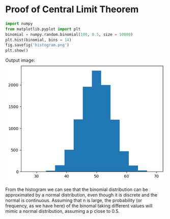 # Proof of Central Limit Theorem

```python
import numpy
from matplotlib.pyplot import plt
binomial = numpy.random.binomial(100, 0.5, size = 10000)
plt.hist(binomial, bins = 14)
fig.savefig('histogram.png')
plt.show()
```
Output image:
![output](histogram.png)


From the histogram we can see that the binomial distribution can be approximated by a normal distribution, even though it is discrete and the normal is continuous. Assuming that n is large, the probability (or frequency, as we have here) of the binomal taking different values will mimic a normal distribution, assuming a p close to 0.5.